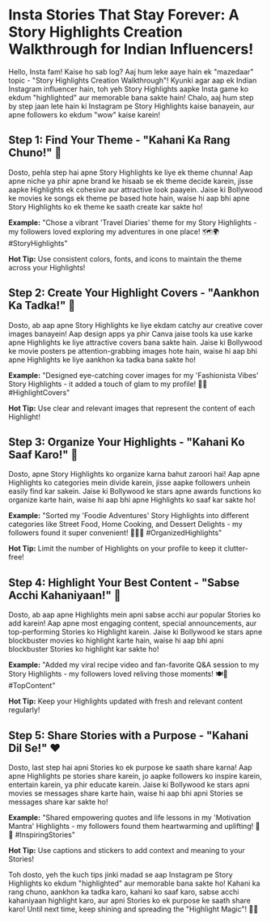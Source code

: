 # Insta Stories That Stay Forever: A Story Highlights Creation Walkthrough for Indian Influencers!

Hello, Insta fam! Kaise ho sab log? Aaj hum leke aaye hain ek "mazedaar" topic - "Story Highlights Creation Walkthrough"! Kyunki agar aap ek Indian Instagram influencer hain, toh yeh Story Highlights aapke Insta game ko ekdum "highlighted" aur memorable bana sakte hain! Chalo, aaj hum step by step jaan lete hain ki Instagram pe Story Highlights kaise banayein, aur apne followers ko ekdum "wow" kaise karein!

## Step 1: Find Your Theme - "Kahani Ka Rang Chuno!" 🎨

Dosto, pehla step hai apne Story Highlights ke liye ek theme chunna! Aap apne niche ya phir apne brand ke hisaab se ek theme decide karein, jisse aapke Highlights ek cohesive aur attractive look paayein. Jaise ki Bollywood ke movies ke songs ek theme pe based hote hain, waise hi aap bhi apne Story Highlights ko ek theme ke saath create kar sakte ho!

**Example:** "Chose a vibrant 'Travel Diaries' theme for my Story Highlights - my followers loved exploring my adventures in one place! 🗺️🌍 #StoryHighlights"

**Hot Tip:** Use consistent colors, fonts, and icons to maintain the theme across your Highlights!

## Step 2: Create Your Highlight Covers - "Aankhon Ka Tadka!" 🌈

Dosto, ab aap apne Story Highlights ke liye ekdam catchy aur creative cover images banayein! Aap design apps ya phir Canva jaise tools ka use karke apne Highlights ke liye attractive covers bana sakte hain. Jaise ki Bollywood ke movie posters pe attention-grabbing images hote hain, waise hi aap bhi apne Highlights ke liye aankhon ka tadka bana sakte ho!

**Example:** "Designed eye-catching cover images for my 'Fashionista Vibes' Story Highlights - it added a touch of glam to my profile! 💃🎀 #HighlightCovers"

**Hot Tip:** Use clear and relevant images that represent the content of each Highlight!

## Step 3: Organize Your Highlights - "Kahani Ko Saaf Karo!" 📂

Dosto, apne Story Highlights ko organize karna bahut zaroori hai! Aap apne Highlights ko categories mein divide karein, jisse aapke followers unhein easily find kar sakein. Jaise ki Bollywood ke stars apne awards functions ko organize karte hain, waise hi aap bhi apne Highlights ko saaf kar sakte ho!

**Example:** "Sorted my 'Foodie Adventures' Story Highlights into different categories like Street Food, Home Cooking, and Dessert Delights - my followers found it super convenient! 🍲🍳🍨 #OrganizedHighlights"

**Hot Tip:** Limit the number of Highlights on your profile to keep it clutter-free!

## Step 4: Highlight Your Best Content - "Sabse Acchi Kahaniyaan!" 🌟

Dosto, ab aap apne Highlights mein apni sabse acchi aur popular Stories ko add karein! Aap apne most engaging content, special announcements, aur top-performing Stories ko Highlight karein. Jaise ki Bollywood ke stars apne blockbuster movies ko highlight karte hain, waise hi aap bhi apni blockbuster Stories ko highlight kar sakte ho!

**Example:** "Added my viral recipe video and fan-favorite Q&A session to my Story Highlights - my followers loved reliving those moments! 🍽️💬 #TopContent"

**Hot Tip:** Keep your Highlights updated with fresh and relevant content regularly!

## Step 5: Share Stories with a Purpose - "Kahani Dil Se!" ❤️

Dosto, last step hai apni Stories ko ek purpose ke saath share karna! Aap apne Highlights pe stories share karein, jo aapke followers ko inspire karein, entertain karein, ya phir educate karein. Jaise ki Bollywood ke stars apni movies se messages share karte hain, waise hi aap bhi apni Stories se messages share kar sakte ho!

**Example:** "Shared empowering quotes and life lessons in my 'Motivation Mantra' Highlights - my followers found them heartwarming and uplifting! 🌟🌹 #InspiringStories"

**Hot Tip:** Use captions and stickers to add context and meaning to your Stories!

Toh dosto, yeh the kuch tips jinki madad se aap Instagram pe Story Highlights ko ekdum "highlighted" aur memorable bana sakte ho! Kahani ka rang chuno, aankhon ka tadka karo, kahani ko saaf karo, sabse acchi kahaniyaan highlight karo, aur apni Stories ko ek purpose ke saath share karo! Until next time, keep shining and spreading the "Highlight Magic"! 🌟🎨
